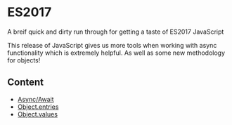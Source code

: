# ES2017
A breif quick and dirty run through for getting a taste of ES2017 JavaScript

This release of JavaScript gives us more tools when working with async functionality which is extremely helpful. As well as some new methodology for objects!

## Content

- [Async/Await](https://github.com/dusty-learning/ES2017/tree/master/async-await)
- [Object.entries](https://github.com/dusty-learning/ES2017/tree/master/entries)
- [Object.values](https://github.com/dusty-learning/ES2017/tree/master/values)